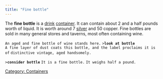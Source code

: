 ```yaml
---
title: "Fine bottle"
---
```


The **fine bottle** is a [drink](Food_%26_Drink#Drink "wikilink")
[container](container "wikilink"). It can contain about 2 and a half
pounds worth of liquid. It is worth around 7 [silver](silver "wikilink")
and 50 copper. Fine bottles are sold in many general stores and taverns,
most often containing wine.

`An aged and fine bottle of wine stands here.`
`>`**`look at bottle`**
`A fine layer of dust coats this bottle, and the label proclaims it is of`
`distinctive vintage, aged handsomely.`

`>`**`consider bottle`**
`It is a fine bottle.`
`It weighs half a pound.`

[Category: Containers](Category:_Containers "wikilink")